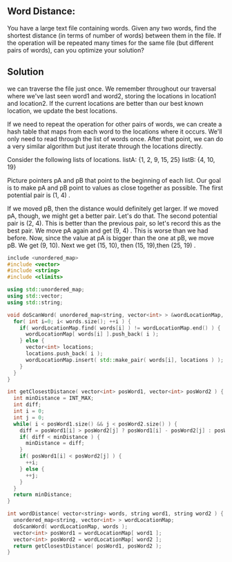 ## Word Distance:
  You have a large text file containing words. Given any two words, find the shortest
  distance (in terms of number of words) between them in the file. If the operation will
  be repeated many times for the same file (but different pairs of words), can you optimize
  your solution?

## Solution
we can traverse the file just once. We remember throughout our traversal where we've last
seen word1 and word2, storing the locations in location1 and location2. If the current
locations are better than our best known location, we update the best locations.


If we need to repeat the operation for other pairs of words, we can create a hash table that
maps from each word to the locations where it occurs. We'll only need to read through the list
of words once. After that point, we can do a very similar algorithm but just iterate through the
locations directly.

Consider the following lists of locations.
listA: {1, 2, 9, 15, 25}
listB: {4, 10, 19}

Picture pointers pA and pB that point to the beginning of each list. Our goal is to make pA and pB
point to values as close together as possible.
The first potential pair is (1, 4) .

If we moved pB, then the distance would definitely get larger. If we moved pA, though, we might get
a better pair. Let's do that.
The second potential pair is (2, 4). This is better than the previous pair, so let's record this as
the best pair.
We move pA again and get (9, 4) . This is worse than we had before.
Now, since the value at pA is bigger than the one at pB, we move pB. We get (9, 10).
Next we get (15, 10), then (15, 19),then (25, 19) .

```c++
include <unordered_map>
#include <vector>
#include <string>
#include <climits>

using std::unordered_map;
using std::vector;
using std::string;

void doScanWord( unordered_map<string, vector<int> > &wordLocationMap, vector<string> words ) {
  for( int i=0; i< words.size(); ++i ) {
    if( wordLocationMap.find( words[i] ) != wordLocationMap.end() ) {
      wordLocationMap[ words[i] ].push_back( i );
    } else {
      vector<int> locations;
      locations.push_back( i );
      wordLocationMap.insert( std::make_pair( words[i], locations ) );
    }
  }
}

int getClosestDistance( vector<int> posWord1, vector<int> posWord2 ) {
  int minDistance = INT_MAX;
  int diff;
  int i = 0;
  int j = 0;
  while( i < posWord1.size() && j < posWord2.size() ) {
    diff = posWord1[i] > posWord2[j] ? posWord1[i] - posWord2[j] : posWord2[j] - posWord1[i];
    if( diff < minDistance ) {
      minDistance = diff;
    }
    if( posWord1[i] < posWord2[j] ) {
      ++i;
    } else {
      ++j;
    }
  }
  return minDistance;
}

int wordDistance( vector<string> words, string word1, string word2 ) {
  unordered_map<string, vector<int> > wordLocationMap;
  doScanWord( wordLocationMap, words );
  vector<int> posWord1 = wordLocationMap[ word1 ];
  vector<int> posWord2 = wordLocationMap[ word2 ];
  return getClosestDistance( posWord1, posWord2 );
}
```
